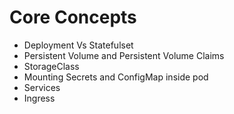 # Core Concepts

- Deployment Vs Statefulset
- Persistent Volume and Persistent Volume Claims
- StorageClass
- Mounting Secrets and ConfigMap inside pod
- Services
- Ingress